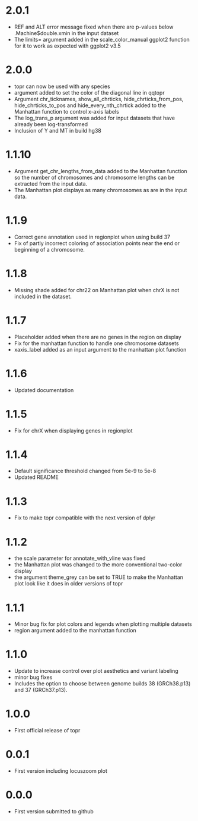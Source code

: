 # 2.0.1
* REF and ALT error message fixed when there are p-values below .Machine$double.xmin in the input dataset
* The limits= argument added in the scale_color_manual ggplot2 function for it to work as expected with ggplot2 v3.5

# 2.0.0
* topr can now be used with any species
* argument added to set the color of the diagonal line in qqtopr
* Argument chr_ticknames, show_all_chrticks, hide_chrticks_from_pos, hide_chrticks_to_pos and hide_every_nth_chrtick added to the Manhattan function to control x-axis labels
* The log_trans_p argument was added for input datasets that have already been log-transformed
* Inclusion of Y and MT in build hg38


# 1.1.10
* Argument get_chr_lengths_from_data added to the Manhattan function so the number of chromosomes and chromosome lengths can be extracted from the input data.
* The Manhattan plot displays as many chromosomes as are in the input data.


# 1.1.9
* Correct gene annotation used in regionplot when using build 37
* Fix of partly incorrect coloring of association points near the end or beginning of a chromosome.

# 1.1.8
* Missing shade added for chr22 on Manhattan plot when chrX is not included in the dataset.

# 1.1.7
* Placeholder added when there are no genes in the region on display
* Fix for the manhattan function to handle one chromosome datasets
* xaxis_label added as an input argument to the manhattan plot function

# 1.1.6
* Updated documentation

# 1.1.5
* Fix for chrX when displaying genes in regionplot

# 1.1.4
* Default significance threshold changed from 5e-9 to 5e-8
* Updated README

# 1.1.3
* Fix to make topr compatible with the next version of dplyr

# 1.1.2

* the scale parameter for annotate_with_vline was fixed
* the Manhattan plot was changed to the more conventional two-color display
* the argument theme_grey can be set to TRUE to make the Manhattan plot look like it does in older versions of topr

# 1.1.1

* Minor bug fix for plot colors and legends when plotting multiple datasets
* region argument added to the manhattan function

# 1.1.0

* Update to increase control over plot aesthetics and variant labeling
* minor bug fixes
* Includes the option to choose between genome builds 38 (GRCh38.p13) and 37 (GRCh37.p13).

# 1.0.0

* First official release of topr

# 0.0.1

* First version including locuszoom plot

# 0.0.0

* First version submitted to github
